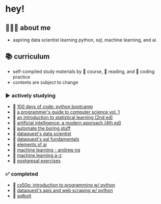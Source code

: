 # hey! 

## 🙋🏻‍♀️ **about me**
- aspiring data scientist learning python, sql, machine learning, and ai

## 📚 curriculum
- self-compiled study materials by 📝 course, 📕 reading, and 🔐 coding practice
- contents are subject to change

### ️▶️ **actively studying**
- 📝 [100 days of code: python bootcamp](https://www.udemy.com/course/100-days-of-code/)
- 📕 [a programmer's guide to computer science vol. 1](https://www.amazon.com/Programmers-Guide-Computer-Science-self-taught/dp/195120400X)
- 📕 [an introduction to statistical learning (2nd ed)](https://www.statlearning.com/)
- 📕 [artificial intelligence: a modern approach (4th ed)](https://www.amazon.com/Artificial-Intelligence-A-Modern-Approach/dp/0134610997)
- 📝 [automate the boring stuff](https://www.udemy.com/course/automate/)
- 📝 [dataquest's data scientist](https://www.dataquest.io/path/data-scientist/)
- 📝 [dataquest's sql fundamentals](https://www.dataquest.io/path/sql-skills/)
- 📕 [elements of ai](https://www.elementsofai.com/)
- 📝 [machine learning - andrew ng](https://www.coursera.org/specializations/machine-learning-introduction#courses)
- 📝 [machine learning a-z](https://www.udemy.com/course/machinelearning/)
- 🔐 [postgresql exercises](https://pgexercises.com/)

### ✅ **completed**
- 📝 [cs50p: introduction to programming w/ python](https://cs50.harvard.edu/python/2022/)
- 📝 [dataquest's apis and web scraping w/ python](https://www.dataquest.io/path/apis-and-web-scraping-with-python-skill-path/)
- 🔐 [sqlbolt](https://sqlbolt.com/)
